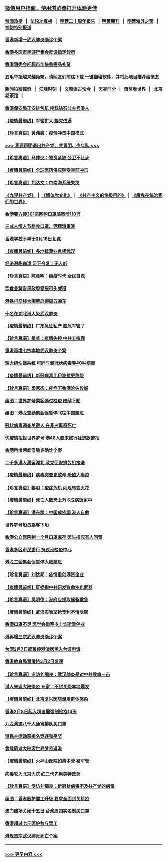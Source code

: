 ### [微信用户指南，使用浏览器打开体验更佳](https://github.com/gfw-breaker/banned-news1/blob/master/indexes/wechat-guide.md?t=0)
#### [禁闻热榜](热点新闻.md?t=0)  &nbsp;&nbsp;|&nbsp;&nbsp; [法轮功真相](https://github.com/gfw-breaker/truth/blob/master/README.md?t=0) &nbsp;&nbsp;|&nbsp;&nbsp; [明慧二十周年报告](https://github.com/gfw-breaker/mh-reports/blob/master/README.md?t=0) &nbsp;&nbsp;|&nbsp;&nbsp;[明慧期刊](https://github.com/gfw-breaker/mh-qikan) &nbsp;&nbsp;|&nbsp;&nbsp; [明慧海外之窗](https://github.com/gfw-breaker/mh-news/blob/master/README.md?t=0) &nbsp;&nbsp;|&nbsp;&nbsp; [神韵特别报道](https://github.com/gfw-breaker/mh-news/blob/master/shenyun.md?t=0)
#### [香港新增一武汉肺炎确诊个案](../pages/nsc415/n11874044.md?t=02171644) 
#### [香港多区市民游行集会反设指定诊所](../pages/nsc415/n11874017.md?t=02171644) 
#### [香港消委会吁超市加快急需品补货](../pages/nsc415/n11874003.md?t=02171644) 
#### 五毛举报越来越频繁，请网友们前往下载 [一键翻墙软件](https://github.com/gfw-breaker/ssr-accounts)，并将此项目推荐给亲友
#### [新闻拍案惊奇](https://github.com/gfw-breaker/banned-news1/blob/master/pages/link4.md) &nbsp;&nbsp;|&nbsp;&nbsp; [江峰时刻](https://github.com/gfw-breaker/banned-news1/blob/master/pages/link4.md) &nbsp;&nbsp;|&nbsp;&nbsp; [文昭谈古论今](https://github.com/gfw-breaker/banned-news1/blob/master/pages/link4.md) &nbsp;&nbsp;|&nbsp;&nbsp; [天亮时分](https://github.com/gfw-breaker/banned-news1/blob/master/pages/link4.md) &nbsp;&nbsp;|&nbsp;&nbsp; [萧茗看世界](https://github.com/gfw-breaker/banned-news1/blob/master/pages/link4.md) &nbsp;&nbsp;|&nbsp;&nbsp; [北京老茶馆](https://github.com/gfw-breaker/banned-news1/blob/master/pages/link4.md) &nbsp;&nbsp;|&nbsp;&nbsp; 
#### [香港保安局正安排包机 接载钻石公主号港人](../pages/nsc415/n11873932.md?t=02171644) 
#### [【疫情最前线】军管扩大 蝗灾进逼](../pages/nsc415/n11873780.md?t=02171644) 
#### [【珍言真语】黄伟豪：疫情冲击中国模式](../pages/nsc415/n11873482.md?t=02171644) 
#### [>>> 我要声明退出共产党、共青团、少年队 <<<](https://github.com/begood0513/goodnews/blob/master/quit/letter.md) 
#### [【珍言真语】马仲仪：物资紧缺 公卫不让步](../pages/nsc415/n11872315.md?t=02171644) 
#### [【疫情最前线】全球医药供应链受空前冲击](../pages/nsc415/n11869614.md?t=02171644) 
#### [【珍言真语】刘达文：中南海系统失灵](../pages/nsc415/n11869465.md?t=02171644) 
#### [《九评共产党》](https://github.com/begood0513/9ping.md/blob/master/README.md) &nbsp;|&nbsp; [《解体党文化》](../../../../jtdwh.md/blob/master/README.md)  &nbsp;|&nbsp; [《共产主义的终极目的》](../../../../gczydzjmd.md/blob/master/README.md) &nbsp;|&nbsp; [《魔鬼在统治我们的世界》](../../../../mgztzwmdsj.md/blob/master/README.md) 
#### [香港警方接301宗网购口罩骗案涉110万](../pages/nsc415/n11867572.md?t=02171644) 
#### [三成人情人节想收口罩、酒精消毒液](../pages/nsc415/n11867523.md?t=02171644) 
#### [香港学校不早于3月16日复课](../pages/nsc415/n11867498.md?t=02171644) 
#### [【疫情最前线】多地殡葬业急援武汉](../pages/nsc415/n11866914.md?t=02171644) 
#### [经济濒临崩溃 习下令复工无人听](../pages/nsc415/n11867269.md?t=02171644) 
#### [【珍言真语】陈竟明：瘟疫时代 全民自救](../pages/nsc415/n11866765.md?t=02171644) 
#### [饮食业冀香港政府领展带头减租](../pages/nsc415/n11864876.md?t=02171644) 
#### [港铁屯马线大围至启德周五通车](../pages/nsc415/n11864842.md?t=02171644) 
#### [十名在湖北港人染武汉肺炎](../pages/nsc415/n11864807.md?t=02171644) 
#### [【疫情最前线】广东急征私产 趁危军管？](../pages/nsc415/n11864205.md?t=02171644) 
#### [【珍言真语】桑普：疫情失控 中共五宗罪](../pages/nsc415/n11864157.md?t=02171644) 
#### [香港再增七宗本地武汉肺炎个案](../pages/nsc415/n11862405.md?t=02171644) 
#### [理大研快筛系统 可同时测冠状病毒等40种病毒](../pages/nsc415/n11862376.md?t=02171644) 
#### [【疫情最前线】新冠病毒比伊波拉更危险](../pages/nsc415/n11862199.md?t=02171644) 
#### [【珍言真语】梁家杰：疫症下香港沦失败城](../pages/nsc415/n11861588.md?t=02171644) 
#### [组图：世界梦号乘客通过检疫 陆续下船](../pages/nsc415/n11858302.md?t=02171644) 
#### [组图：港龙空勤集会促暂停飞往中国航班](../pages/nsc415/n11858190.md?t=02171644) 
#### [冠状病毒调查关键人 在非洲离奇死亡](../pages/nsc415/n11859798.md?t=02171644) 
#### [忧疫情拒搭世界梦号 港46人要求旅行社退款遭拒](../pages/nsc415/n11859849.md?t=02171644) 
#### [香港再增两武汉肺炎确诊个案](../pages/nsc415/n11859833.md?t=02171644) 
#### [二千多港人滞留湖北 政党促安排包机接送](../pages/nsc415/n11859831.md?t=02171644) 
#### [【疫情最前线】病毒突变更致命 恐酿大瘟疫](../pages/nsc415/n11859604.md?t=02171644) 
#### [【珍言真语】黎明：疫症危机 闪现转变火花](../pages/nsc415/n11859199.md?t=02171644) 
#### [【疫情最前线】死亡人数恐上万 6成病逝家中](../pages/nsc415/n11856687.md?t=02171644) 
#### [【珍言真语】潘东凯：中国成疫国 港人自救](../pages/nsc415/n11856962.md?t=02171644) 
#### [世界梦号船员乘客下船](../pages/nsc415/n11856883.md?t=02171644) 
#### [香港公立医院剩一个月口罩库存 医生指应有人问责](../pages/nsc415/n11856875.md?t=02171644) 
#### [香港多区市民游行 抗议设检疫中心](../pages/nsc415/n11856866.md?t=02171644) 
#### [港龙工会集会促暂停大陆航班](../pages/nsc415/n11856840.md?t=02171644) 
#### [【珍言真语】刘达邦：疫情重创港资企业](../pages/nsc415/n11854274.md?t=02171644) 
#### [【疫情最前线】证据指中共研发致命生化武器](../pages/nsc415/n11853087.md?t=02171644) 
#### [【珍言真语】吴明德：港府应提取储备救急](../pages/nsc415/n11852734.md?t=02171644) 
#### [【疫情最前线】武汉实验室抢专利不慎泄密](../pages/nsc415/n11850310.md?t=02171644) 
#### [香港口罩不足 医学会指至少十诊所暂停业](../pages/nsc415/n11850301.md?t=02171644) 
#### [港再增三宗武汉肺炎确诊个案](../pages/nsc415/n11850328.md?t=02171644) 
#### [台湾2月7日起暂停港澳居民入台证申请](../pages/nsc415/n11850304.md?t=02171644) 
#### [香港教育局暂维持3月2日复课](../pages/nsc415/n11850260.md?t=02171644) 
#### [【珍言真语】专访刘细良：武汉肺炎是对中共致命一击](../pages/nsc415/n11849934.md?t=02171644) 
#### [港人未返大陆染疫 专家：不封关恐本地爆发](../pages/nsc415/n11848021.md?t=02171644) 
#### [【疫情最前线】北京复兴医院爆发群体感染](../pages/nsc415/n11847626.md?t=02171644) 
#### [香港2月8日起入境者需强制检疫14天](../pages/nsc415/n11847658.md?t=02171644) 
#### [九龙湾逾八千人通宵排队买口罩](../pages/nsc415/n11847647.md?t=02171644) 
#### [港民主运动获提名竞逐和平奖](../pages/nsc415/n11847633.md?t=02171644) 
#### [曾载确诊大陆客世界梦号返港](../pages/nsc415/n11847608.md?t=02171644) 
#### [【疫情最前线】火神山医院如集中营 被军管](../pages/nsc415/n11847524.md?t=02171644) 
#### [病毒攻入北京大院 红二代先用美特效药](../pages/nsc415/n11847427.md?t=02171644) 
#### [【珍言真语】专访刘细良：新冠状病毒不及共产党的病毒](../pages/nsc415/n11847164.md?t=02171644) 
#### [组图：香港医护罢工升级 要求全面封关抗疫](../pages/nsc415/n11844107.md?t=02171644) 
#### [澳门赌场关闭十五日 台湾周四实名制买口罩](../pages/nsc415/n11845083.md?t=02171644) 
#### [香港超过七千医护参与罢工](../pages/nsc415/n11845051.md?t=02171644) 
#### [港现首宗武汉肺炎死亡个案](../pages/nsc415/n11844998.md?t=02171644) 

----
#### [ >>> 更早内容 <<< ](../indexes/nsc415-earlier.md)

